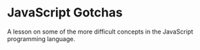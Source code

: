 # JavaScript Gotchas

A lesson on some of the more difficult concepts in the JavaScript programming language. 
